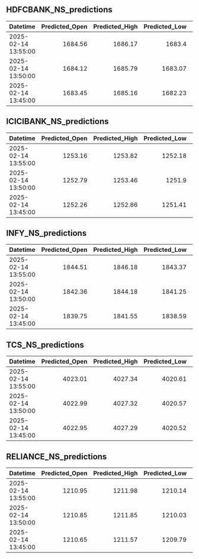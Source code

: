 ## HDFCBANK_NS_predictions
| Datetime            |   Predicted_Open |   Predicted_High |   Predicted_Low |   Predicted_Close |   Predicted_Volume |
|:--------------------|-----------------:|-----------------:|----------------:|------------------:|-------------------:|
| 2025-02-14 13:55:00 |          1684.56 |          1686.17 |         1683.4  |           1685.29 |            96589.7 |
| 2025-02-14 13:50:00 |          1684.12 |          1685.79 |         1683.07 |           1685.02 |            86878.2 |
| 2025-02-14 13:45:00 |          1683.45 |          1685.16 |         1682.23 |           1684.36 |            88998.8 |

## ICICIBANK_NS_predictions
| Datetime            |   Predicted_Open |   Predicted_High |   Predicted_Low |   Predicted_Close |   Predicted_Volume |
|:--------------------|-----------------:|-----------------:|----------------:|------------------:|-------------------:|
| 2025-02-14 13:55:00 |          1253.16 |          1253.82 |         1252.18 |           1252.81 |            86283.2 |
| 2025-02-14 13:50:00 |          1252.79 |          1253.46 |         1251.9  |           1252.52 |            82658.9 |
| 2025-02-14 13:45:00 |          1252.26 |          1252.86 |         1251.41 |           1252.06 |            82605.3 |

## INFY_NS_predictions
| Datetime            |   Predicted_Open |   Predicted_High |   Predicted_Low |   Predicted_Close |   Predicted_Volume |
|:--------------------|-----------------:|-----------------:|----------------:|------------------:|-------------------:|
| 2025-02-14 13:55:00 |          1844.51 |          1846.18 |         1843.37 |           1845.54 |            55335.4 |
| 2025-02-14 13:50:00 |          1842.36 |          1844.18 |         1841.25 |           1843.34 |            52980   |
| 2025-02-14 13:45:00 |          1839.75 |          1841.55 |         1838.59 |           1840.59 |            51175.8 |

## TCS_NS_predictions
| Datetime            |   Predicted_Open |   Predicted_High |   Predicted_Low |   Predicted_Close |   Predicted_Volume |
|:--------------------|-----------------:|-----------------:|----------------:|------------------:|-------------------:|
| 2025-02-14 13:55:00 |          4023.01 |          4027.34 |         4020.61 |           4025.25 |            25753.2 |
| 2025-02-14 13:50:00 |          4022.99 |          4027.32 |         4020.57 |           4025.24 |            25834.4 |
| 2025-02-14 13:45:00 |          4022.95 |          4027.29 |         4020.52 |           4025.22 |            25893.1 |

## RELIANCE_NS_predictions
| Datetime            |   Predicted_Open |   Predicted_High |   Predicted_Low |   Predicted_Close |   Predicted_Volume |
|:--------------------|-----------------:|-----------------:|----------------:|------------------:|-------------------:|
| 2025-02-14 13:55:00 |          1210.95 |          1211.98 |         1210.14 |           1211.21 |             138219 |
| 2025-02-14 13:50:00 |          1210.85 |          1211.85 |         1210.03 |           1211.1  |             138560 |
| 2025-02-14 13:45:00 |          1210.65 |          1211.57 |         1209.79 |           1210.93 |             140530 |

